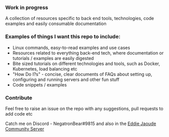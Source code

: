 ### Work in progress

A collection of resources specific to back end tools, technologies, code examples and easily consumable documentation

### Examples of things I want this repo to include:
- Linux commands, easy-to-read examples and use cases
- Resources related to everything back-end tech, where documentation or tutorials / examples are easily digested
- Bite sized tutorials on different technologies and tools, such as Docker, Kubernetes, load balancing etc
- "How Do I?s" - concise, clear documents of FAQs about setting up, configuring and running servers and other fun stuff
- Code snippets / examples

### Contribute

Feel free to raise an issue on the repo with any suggestions, pull requests to add code etc

Catch me on Discord - NegatronBear#9815 and also in the [Eddie Jaoude Community Server](https://discord.com/invite/jZQs6Wu)
